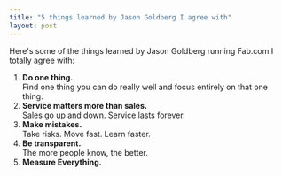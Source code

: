 ```yaml
---
title: "5 things learned by Jason Goldberg I agree with"
layout: post
---
```


Here's some of the things learned by Jason Goldberg running Fab.com I totally agree with:

1. **Do one thing.**<br> Find one thing you can do really well and focus entirely on that one thing.
2. **Service matters more than sales.**<br> Sales go up and down. Service lasts forever.
3. **Make mistakes.**<br> Take risks. Move fast. Learn faster.
4. **Be transparent.**<br> The more people know, the better.
5. **Measure Everything.**
